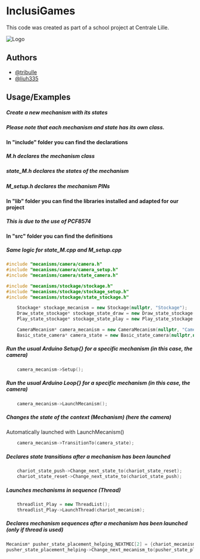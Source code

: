
# InclusiGames

This code was created as part of a school project at Centrale Lille.


![Logo](https://www.mondedesgrandesecoles.fr/wp-content/uploads/capture-38.jpg)


## Authors

- [@tribulle](https://www.github.com/tribulle)
- [@liuh335](https://www.github.com/liuh335)


## Usage/Examples
##### Create a new mechanism with its states
##### Please note that each mechanism and state has its own class.
#### In "include" folder you can find the declarations
##### M.h declares the mechanism class
##### state_M.h declares the states of the mechanism
##### M_setup.h declares the mechanism PINs
#### In "lib" folder you can find the libraries installed and adapted for our project
##### This is due to the use of PCF8574
#### In "src" folder you can find the definitions
##### Same logic for state_M.cpp and M_setup.cpp
```c++
#include "mecanisms/camera/camera.h"
#include "mecanisms/camera/camera_setup.h"
#include "mecanisms/camera/state_camera.h"

#include "mecanisms/stockage/stockage.h"
#include "mecanisms/stockage/stockage_setup.h"
#include "mecanisms/stockage/state_stockage.h"

    Stockage* stockage_mecanism = new Stockage(nullptr, "Stockage");
    Draw_state_stockage* stockage_state_draw = new Draw_state_stockage(nullptr,nullptr);
    Play_state_stockage* stockage_state_play = new Play_state_stockage(nullptr,nullptr);

    CameraMecanism* camera_mecanism = new CameraMecanism(nullptr, "Camera");
    Basic_state_camera* camera_state = new Basic_state_camera(nullptr,nullptr);
```
##### Run the usual Arduino Setup{} for a specific mechanism (in this case, the camera)
```c++
    camera_mecanism->Setup();
```
##### Run the usual Arduino Loop{} for a specific mechanism (in this case, the camera)
```c++
    camera_mecanism->LaunchMecanism();
```
##### Changes the state of the context (Mechanism) (here the camera)
Automatically launched with LaunchMecanism()
```c++
    camera_mecanism->TransitionTo(camera_state);
```
##### Declares state transitions after a mechanism has been launched
```c++
    chariot_state_push->Change_next_state_to(chariot_state_reset);
    chariot_state_reset->Change_next_state_to(chariot_state_push);
```
##### Launches mechanisms in sequence (Thread)
```c++
    threadlist_Play = new ThreadList();
    threadlist_Play->LaunchThread(chariot_mecanism);
```
##### Declares mechanism sequences after a mechanism has been launched (only if thread is used)
```c++
Mecanism* pusher_state_placement_helping_NEXTMEC[2] = {chariot_mecanism, permutation_mecanism};
pusher_state_placement_helping->Change_next_mecanism_to(pusher_state_placement_helping_NEXTMEC, 2);
```
